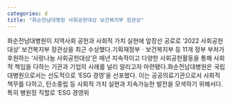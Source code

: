 ```yaml
---
categories: d
title: "화순전남대병원 사회공헌대상 보건복지부 장관상"
---
```

화순전남대병원이 지역사회 공헌과 사회적 가치 실현에 앞장선 공로로 ‘2022 사회공헌대상’ 보건복지부 장관상을 최근 수상했다.기획재정부ㆍ보건복지부 등 11개 정부 부처가 후원하는 ‘사랑나눔 사회공헌대상’은 매년 지속적이고 다양한 사회공헌활동을 통해 사회적 책임을 다하는 기관과 기업의 사례를 널리 알리고자 마련됐다.화순전남대병원은 국립대병원으로서는 선도적으로 ‘ESG 경영’을 선포했다. 이는 공공의료기관으로서 사회적 책무를 다하고, 탄소중립 등 사회적 가치 실현과 지속가능한 발전을 모색하기 위해서다.특히 병원장 직할로 ‘ESG 경영위